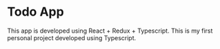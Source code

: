 # Todo App

This app is developed using React + Redux + Typescript.
This is my first personal project developed using Typescript.
